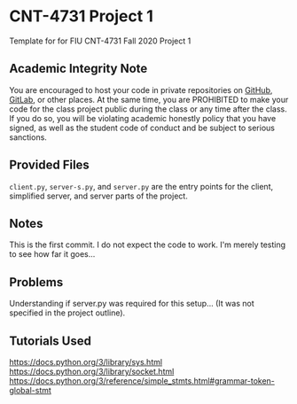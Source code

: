 # CNT-4731 Project 1

Template for for FIU CNT-4731 Fall 2020 Project 1

## Academic Integrity Note

You are encouraged to host your code in private repositories on [GitHub](https://github.com/), [GitLab](https://gitlab.com), or other places.  At the same time, you are PROHIBITED to make your code for the class project public during the class or any time after the class.  If you do so, you will be violating academic honestly policy that you have signed, as well as the student code of conduct and be subject to serious sanctions.

## Provided Files

`client.py`, `server-s.py`, and  `server.py` are the entry points for the client, simplified server, and server parts of the project.


## Notes

This is the first commit. I do not expect the code to work. I'm merely testing to see how far it goes...


## Problems

Understanding if server.py was required for this setup... (It was not specified in the project outline).


## Tutorials Used

https://docs.python.org/3/library/sys.html
https://docs.python.org/3/library/socket.html
https://docs.python.org/3/reference/simple_stmts.html#grammar-token-global-stmt